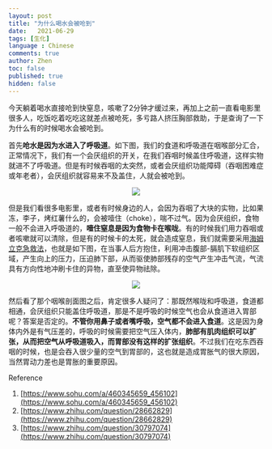 ```yaml
---
layout: post
title: "为什么喝水会被呛到"
date:   2021-06-29
tags: [生化]
language : Chinese
comments: true
author: Zhen
toc: false
published: true
hidden: false
---
```

今天躺着喝水直接呛到快窒息，咳嗽了2分钟才缓过来，再加上之前一直看电影里很多人，吃饭吃着吃吃这就差点被呛死，多亏路人挤压胸部救助，于是查询了一下为什么有的时候喝水会被呛到。

首先**呛水是因为水进入了呼吸道**。如下图，我们的食道和呼吸道在咽喉部分汇合，正常情况下，我们有一个会厌组织的开关，在我们吞咽时候盖住呼吸道，这样实物就进不了呼吸道。但是有时候吞咽的太突然，或者会厌组织功能障碍（吞咽困难症或年老者），会厌组织就容易来不及盖住，人就会被呛到。
<p align="center"> <img src="{{ site.imageurl }}/呛水1.gif"> </p> 

但是我们看很多电影里，或者有时候身边的人，会因为吞咽了大块的实物，比如果冻，李子，烤红薯什么的，会被噎住（choke），喘不过气。因为会厌组织，食物一般不会进入呼吸道的，**噎住窒息是因为食物卡在喉咙**。有的时候我们用力吞咽或者咳嗽就可以清除，但是有的时候卡的太死，就会造成窒息，我们就需要采用[海姆立克急救法](https://zh.wikipedia.org/wiki/%E8%85%B9%E9%83%A8%E5%86%B2%E5%87%BB)，也就是如下图，在当事人后方抱住，利用冲击腹部-膈肌下软组织区域，产生向上的压力，压迫肺下部，从而驱使肺部残存的空气产生冲击气流，气流具有方向性地冲刷卡住的异物，直至使异物祛除。
<p align="center"> <img src="{{ site.imageurl }}/呛水2.jpg"> </p> 

然后看了那个咽喉剖面图之后，肯定很多人疑问了：那既然喉咙和呼吸道，食道都相通，会厌组织只能盖住呼吸道，那是不是呼吸的时候空气也会从食道进入胃部呢？答案是否定的。**不管你用鼻子或者嘴呼吸，空气都不会进入食道**。这是因为身体内外是有气压差的，呼吸的时候需要把空气压入体内，**肺部有肌肉组织可以扩张，从而把空气从呼吸道吸入，而胃部没有这样的扩张组织**。不过我们在吃东西吞咽的时候，也是会吞入很少量的空气到胃部的，这也就是造成胃胀气的很大原因，当然胃动力差也是胃胀的重要原因。

Reference
 1. [https://www.sohu.com/a/460345659_456102](https://www.sohu.com/a/460345659_456102)
 2. [https://www.zhihu.com/question/28662829](https://www.zhihu.com/question/28662829)
 3. [https://www.zhihu.com/question/30797074](https://www.zhihu.com/question/30797074)

<!--stackedit_data:
eyJoaXN0b3J5IjpbODA0MjQ1NDM2XX0=
-->